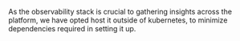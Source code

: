 As the observability stack is crucial to gathering insights across the platform, we have opted host it outside of kubernetes, to minimize dependencies required in setting it up. 

